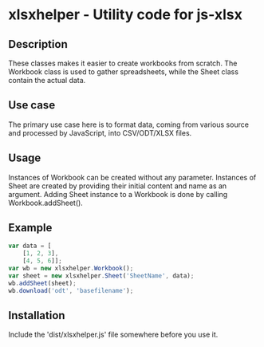 xlsxhelper - Utility code for js-xlsx
=====================================


Description
-----------
These classes makes it easier to create workbooks from scratch.
The Workbook class is used to gather spreadsheets, while the Sheet class contain the actual data.


Use case
--------
The primary use case here is to format data, coming from various source and processed by JavaScript, into CSV/ODT/XLSX files.


Usage
-----
Instances of Workbook can be created without any parameter.
Instances of Sheet are created by providing their initial content and name as an argument.
Adding Sheet instance to a Workbook is done by calling Workbook.addSheet().


Example
-------
``` JavaScript
var data = [
    [1, 2, 3],
    [4, 5, 6]];
var wb = new xlsxhelper.Workbook();
var sheet = new xlsxhelper.Sheet('SheetName', data);
wb.addSheet(sheet);
wb.download('odt', 'basefilename');
```


Installation
------------
Include the 'dist/xlsxhelper.js' file somewhere before you use it.
